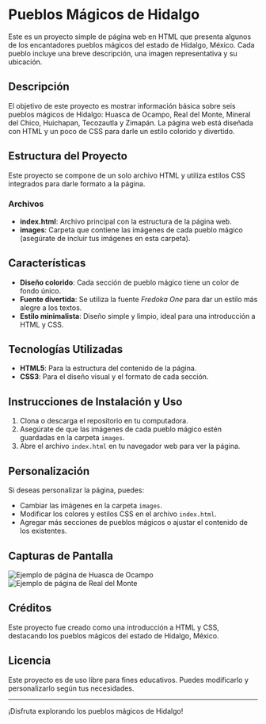 # Pueblos Mágicos de Hidalgo

Este es un proyecto simple de página web en HTML que presenta algunos de los encantadores pueblos mágicos del estado de Hidalgo, México. Cada pueblo incluye una breve descripción, una imagen representativa y su ubicación.

## Descripción

El objetivo de este proyecto es mostrar información básica sobre seis pueblos mágicos de Hidalgo: Huasca de Ocampo, Real del Monte, Mineral del Chico, Huichapan, Tecozautla y Zimapán. La página web está diseñada con HTML y un poco de CSS para darle un estilo colorido y divertido.

## Estructura del Proyecto

Este proyecto se compone de un solo archivo HTML y utiliza estilos CSS integrados para darle formato a la página.

### Archivos

- **index.html**: Archivo principal con la estructura de la página web.
- **images**: Carpeta que contiene las imágenes de cada pueblo mágico (asegúrate de incluir tus imágenes en esta carpeta).

## Características

- **Diseño colorido**: Cada sección de pueblo mágico tiene un color de fondo único.
- **Fuente divertida**: Se utiliza la fuente *Fredoka One* para dar un estilo más alegre a los textos.
- **Estilo minimalista**: Diseño simple y limpio, ideal para una introducción a HTML y CSS.

## Tecnologías Utilizadas

- **HTML5**: Para la estructura del contenido de la página.
- **CSS3**: Para el diseño visual y el formato de cada sección.

## Instrucciones de Instalación y Uso

1. Clona o descarga el repositorio en tu computadora.
2. Asegúrate de que las imágenes de cada pueblo mágico estén guardadas en la carpeta `images`.
3. Abre el archivo `index.html` en tu navegador web para ver la página.

## Personalización

Si deseas personalizar la página, puedes:

- Cambiar las imágenes en la carpeta `images`.
- Modificar los colores y estilos CSS en el archivo `index.html`.
- Agregar más secciones de pueblos mágicos o ajustar el contenido de los existentes.

## Capturas de Pantalla

![Ejemplo de página de Huasca de Ocampo](images/huasca.jpg)
![Ejemplo de página de Real del Monte](images/real_del_monte.jpg)

## Créditos

Este proyecto fue creado como una introducción a HTML y CSS, destacando los pueblos mágicos del estado de Hidalgo, México.

## Licencia

Este proyecto es de uso libre para fines educativos. Puedes modificarlo y personalizarlo según tus necesidades.

---

¡Disfruta explorando los pueblos mágicos de Hidalgo!
